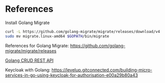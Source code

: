 # References

<!-- [Installing Golang Migration](https://www.geeksforgeeks.org/how-to-install-golang-migrate-on-ubuntu/) -->

Install Golang Migrate

```bash
curl -L https://github.com/golang-migrate/migrate/releases/download/v4.14.1/migrate.linux-amd64.tar.gz | tar xvz
sudo mv migrate.linux-amd64 $GOPATH/bin/migrate
```

References for Golang Migrate: <https://github.com/golang-migrate/migrate/releases>

[Golang CRUD REST API](https://dev.to/francescoxx/build-a-crud-rest-api-in-go-using-mux-postgres-docker-and-docker-compose-2a75)

Keycloak with Golang: <https://levelup.gitconnected.com/building-micro-services-in-go-using-keycloak-for-authorisation-e00a29b80a43>
